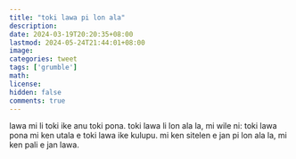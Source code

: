 ```yaml
---
title: "toki lawa pi lon ala"
description: 
date: 2024-03-19T20:20:35+08:00
lastmod: 2024-05-24T21:44:01+08:00
image: 
categories: tweet
tags: ['grumble']
math: 
license: 
hidden: false
comments: true
---
```


lawa mi li toki ike anu toki pona. toki lawa li lon ala la, mi wile ni: toki lawa pona mi ken utala e toki lawa ike kulupu. mi ken sitelen e jan pi lon ala la, mi ken pali e jan lawa.


